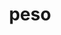 ---
layout: post
title:  "peso"
day: "2024-02-05"
img: "/img/blog/phebo.webp"
text: "
hoje pela primeira vez eu olhei pro espelho e não me vi mais como magro. esses dias entrei na farmácia para me pesar (e comprei 2 phebo limao siliciano pra nao me sentir mal) e eu estava pesando 70,4 kg: passei a minha meta desde que comecei a malhar e comer mais.<br/>
<br/>
e assim . . .     sinceramente . . .   gostei bastante disso :3<br/>
foram +10 kg comparado ao que eu pesava no início do ano passado. a partir de agora estou pensando em controlar minha alimentação pra não comer taaanto carboidrato (e tanta batata frita), mas o meu veredito vai ser ao encontrar meus pais no carnaval e ver o que eles dizem a respeito"
---